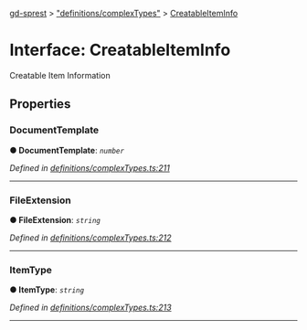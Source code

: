 [gd-sprest](../README.md) > ["definitions/complexTypes"](../modules/_definitions_complextypes_.md) > [CreatableItemInfo](../interfaces/_definitions_complextypes_.creatableiteminfo.md)



# Interface: CreatableItemInfo


Creatable Item Information


## Properties
<a id="documenttemplate"></a>

###  DocumentTemplate

**●  DocumentTemplate**:  *`number`* 

*Defined in [definitions/complexTypes.ts:211](https://github.com/gunjandatta/sprest/blob/3de79f1/src/definitions/complexTypes.ts#L211)*





___

<a id="fileextension"></a>

###  FileExtension

**●  FileExtension**:  *`string`* 

*Defined in [definitions/complexTypes.ts:212](https://github.com/gunjandatta/sprest/blob/3de79f1/src/definitions/complexTypes.ts#L212)*





___

<a id="itemtype"></a>

###  ItemType

**●  ItemType**:  *`string`* 

*Defined in [definitions/complexTypes.ts:213](https://github.com/gunjandatta/sprest/blob/3de79f1/src/definitions/complexTypes.ts#L213)*





___


